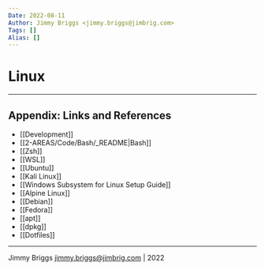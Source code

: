 ```yaml
---
Date: 2022-08-11
Author: Jimmy Briggs <jimmy.briggs@jimbrig.com>
Tags: []
Alias: []
---
```


# Linux

***

## Appendix: Links and References

- [[Development]]
- [[2-AREAS/Code/Bash/_README|Bash]]
- [[Zsh]]
- [[WSL]]
- [[Ubuntu]]
- [[Kali Linux]]
- [[Windows Subsystem for Linux Setup Guide]]
- [[Alpine Linux]]
- [[Debian]]
- [[Fedora]]
- [[apt]]
- [[dpkg]]
- [[Dotfiles]]

***

Jimmy Briggs <jimmy.briggs@jimbrig.com> | 2022